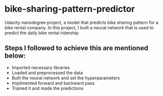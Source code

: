 # bike-sharing-pattern-predictor
Udacity nanodegree project, a model that predicts bike sharing pattern for a bike rental company.
In this project, I built a neural network that is used to predict the daily bike rental ridership


## Steps I followed to achieve this are mentioned below:
- Imported necessary libraries
- Loaded and preprocessed the data
- Built the neural network and set the hyperparameters
- Implimented forward and backward pass
- Trained it and made the predictions
